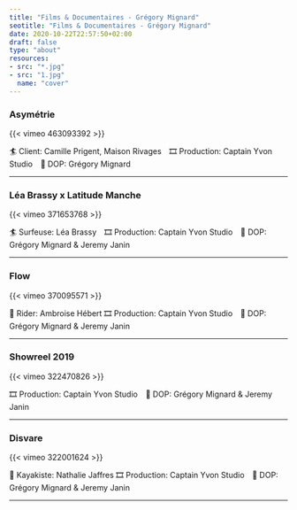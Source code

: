 ```yaml
---
title: "Films & Documentaires - Grégory Mignard"
seotitle: "Films & Documentaires - Grégory Mignard"
date: 2020-10-22T22:57:50+02:00
draft: false
type: "about"
resources:
- src: "*.jpg"
- src: "1.jpg"
  name: "cover"
---
```


### Asymétrie

<div>
{{< vimeo 463093392 >}}
</div>

🏄 Client: Camille Prigent, Maison Rivages⠀
🎞 Production: Captain Yvon Studio⠀
🎥 DOP: Grégory Mignard

***

### Léa Brassy x Latitude Manche

<div>
{{< vimeo 371653768 >}}
</div>

🏄 Surfeuse: Léa Brassy⠀
🎞 Production: Captain Yvon Studio⠀
🎥 DOP: Grégory Mignard & Jeremy Janin

***

### Flow

<div>
{{< vimeo 370095571 >}}
</div>

🚴 Rider: Ambroise Hébert
🎞 Production: Captain Yvon Studio⠀
🎥 DOP: Grégory Mignard & Jeremy Janin

***

### Showreel 2019

<div>
{{< vimeo 322470826 >}}
</div>

🎞 Production: Captain Yvon Studio⠀
🎥 DOP: Grégory Mignard & Jeremy Janin

***

### Disvare

<div>
{{< vimeo 322001624 >}}
</div>

🚣 Kayakiste: Nathalie Jaffres
🎞 Production: Captain Yvon Studio⠀
🎥 DOP: Grégory Mignard & Jeremy Janin

***
